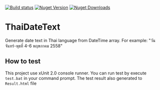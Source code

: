 [![Build status](https://ci.appveyor.com/api/projects/status/f880rs5pq0sc3kuv?svg=true)](https://ci.appveyor.com/project/surrealist/thaidatetext)
[![Nuget Version](https://img.shields.io/nuget/v/ThaiDateText.svg)](https://www.nuget.org/packages/ThaiDateText)
[![Nuget Downloads](https://img.shields.io/nuget/dt/ThaiDateText.svg)](https://www.nuget.org/packages/ThaiDateText)


# ThaiDateText
Generate date text in Thai language from DateTime array. For example: "วันจันทร์-พุธที่ 4-6 พฤษภาคม 2558" 

## How to test
This project use xUnit 2.0 console runner. You can run test by execute `test.bat` in your command prompt. 
The test result also generated to `Result.html` file
 